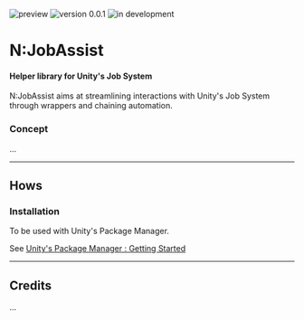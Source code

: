 ![preview](https://img.shields.io/badge/preview-orange.svg)
![version 0.0.1](https://img.shields.io/badge/version-0.0.1-blue.svg)
![in development](https://img.shields.io/badge/status-in%20development-blue.svg)

# N:JobAssist
#### Helper library for Unity's Job System

N:JobAssist aims at streamlining interactions with Unity's Job System through wrappers and chaining automation.

### Concept
...

---
## Hows

### Installation
To be used with Unity's Package Manager.

See [Unity's Package Manager : Getting Started](https://docs.unity3d.com/Manual/upm-parts.html)

---
## Credits

...
